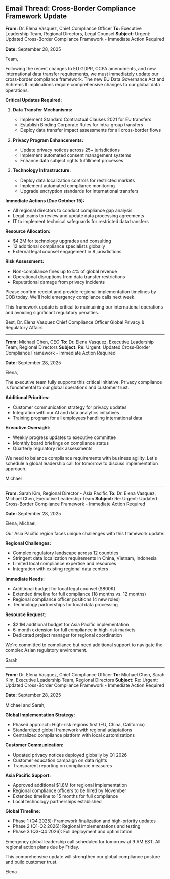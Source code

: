 ## Email Thread: Cross-Border Compliance Framework Update

**From:** Dr. Elena Vasquez, Chief Compliance Officer
**To:** Executive Leadership Team, Regional Directors, Legal Counsel
**Subject:** Urgent: Updated Cross-Border Compliance Framework - Immediate Action Required

**Date:** September 28, 2025

Team,

Following the recent changes to EU GDPR, CCPA amendments, and new international data transfer requirements, we must immediately update our cross-border compliance framework. The new EU Data Governance Act and Schrems II implications require comprehensive changes to our global data operations.

**Critical Updates Required:**

1. **Data Transfer Mechanisms:**
   - Implement Standard Contractual Clauses 2021 for EU transfers
   - Establish Binding Corporate Rules for intra-group transfers
   - Deploy data transfer impact assessments for all cross-border flows

2. **Privacy Program Enhancements:**
   - Update privacy notices across 25+ jurisdictions
   - Implement automated consent management systems
   - Enhance data subject rights fulfillment processes

3. **Technology Infrastructure:**
   - Deploy data localization controls for restricted markets
   - Implement automated compliance monitoring
   - Upgrade encryption standards for international transfers

**Immediate Actions (Due October 15):**
- All regional directors to conduct compliance gap analysis
- Legal teams to review and update data processing agreements
- IT to implement technical safeguards for restricted data transfers

**Resource Allocation:**
- $4.2M for technology upgrades and consulting
- 12 additional compliance specialists globally
- External legal counsel engagement in 8 jurisdictions

**Risk Assessment:**
- Non-compliance fines up to 4% of global revenue
- Operational disruptions from data transfer restrictions
- Reputational damage from privacy incidents

Please confirm receipt and provide regional implementation timelines by COB today. We'll hold emergency compliance calls next week.

This framework update is critical to maintaining our international operations and avoiding significant regulatory penalties.

Best,
Dr. Elena Vasquez
Chief Compliance Officer
Global Privacy & Regulatory Affairs

---

**From:** Michael Chen, CEO
**To:** Dr. Elena Vasquez, Executive Leadership Team, Regional Directors
**Subject:** Re: Urgent: Updated Cross-Border Compliance Framework - Immediate Action Required

**Date:** September 28, 2025

Elena,

The executive team fully supports this critical initiative. Privacy compliance is fundamental to our global operations and customer trust.

**Additional Priorities:**
- Customer communication strategy for privacy updates
- Integration with our AI and data analytics initiatives
- Training program for all employees handling international data

**Executive Oversight:**
- Weekly progress updates to executive committee
- Monthly board briefings on compliance status
- Quarterly regulatory risk assessments

We need to balance compliance requirements with business agility. Let's schedule a global leadership call for tomorrow to discuss implementation approach.

Michael

---

**From:** Sarah Kim, Regional Director - Asia Pacific
**To:** Dr. Elena Vasquez, Michael Chen, Executive Leadership Team
**Subject:** Re: Urgent: Updated Cross-Border Compliance Framework - Immediate Action Required

**Date:** September 28, 2025

Elena, Michael,

Our Asia Pacific region faces unique challenges with this framework update:

**Regional Challenges:**
- Complex regulatory landscape across 12 countries
- Stringent data localization requirements in China, Vietnam, Indonesia
- Limited local compliance expertise and resources
- Integration with existing regional data centers

**Immediate Needs:**
- Additional budget for local legal counsel ($800K)
- Extended timeline for full compliance (18 months vs. 12 months)
- Regional compliance officer positions (4 new roles)
- Technology partnerships for local data processing

**Resource Request:**
- $2.1M additional budget for Asia Pacific implementation
- 6-month extension for full compliance in high-risk markets
- Dedicated project manager for regional coordination

We're committed to compliance but need additional support to navigate the complex Asian regulatory environment.

Sarah

---

**From:** Dr. Elena Vasquez, Chief Compliance Officer
**To:** Michael Chen, Sarah Kim, Executive Leadership Team, Regional Directors
**Subject:** Re: Urgent: Updated Cross-Border Compliance Framework - Immediate Action Required

**Date:** September 28, 2025

Michael and Sarah,

**Global Implementation Strategy:**
- Phased approach: High-risk regions first (EU, China, California)
- Standardized global framework with regional adaptations
- Centralized compliance platform with local customizations

**Customer Communication:**
- Updated privacy notices deployed globally by Q1 2026
- Customer education campaign on data rights
- Transparent reporting on compliance measures

**Asia Pacific Support:**
- Approved additional $1.8M for regional implementation
- Regional compliance officers to be hired by November
- Extended timeline to 15 months for full compliance
- Local technology partnerships established

**Global Timeline:**
- Phase 1 (Q4 2025): Framework finalization and high-priority updates
- Phase 2 (Q1-Q2 2026): Regional implementations and testing
- Phase 3 (Q3-Q4 2026): Full deployment and optimization

Emergency global leadership call scheduled for tomorrow at 9 AM EST. All regional action plans due by Friday.

This comprehensive update will strengthen our global compliance posture and build customer trust.

Elena